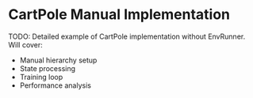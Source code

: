 # CartPole Manual Implementation

TODO: Detailed example of CartPole implementation without EnvRunner. Will cover:
- Manual hierarchy setup
- State processing
- Training loop
- Performance analysis
